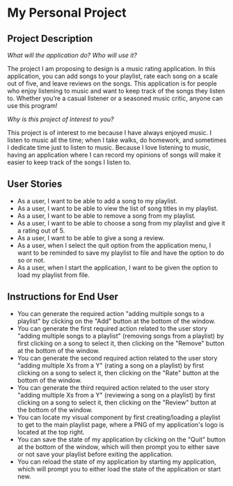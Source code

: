# My Personal Project

## Project Description
*What will the application do? Who will use it?*

The project I am proposing to design is a music rating application. In this application, you can add songs to your playlist, rate each song on a scale out of five, and leave reviews on the songs. This application is for people who enjoy listening to music and want to keep track of the songs they listen to. Whether you’re a casual listener or a seasoned music critic, anyone can use this program!

*Why is this project of interest to you?*

This project is of interest to me because I have always enjoyed music. I listen to music all the time; when I take walks, do homework, and sometimes I dedicate time just to listen to music. Because I love listening to music, having an application where I can record my opinions of songs will make it easier to keep track of the songs I listen to. 

## User Stories
- As a user, I want to be able to add a song to my playlist.
- As a user, I want to be able to view the list of song titles in my playlist.
- As a user, I want to be able to remove a song from my playlist.
- As a user, I want to be able to choose a song from my playlist and give it a rating out of 5.
- As a user, I want to be able to give a song a review.
- As a user, when I select the quit option from the application menu, I want to be reminded to save my playlist to file and have the option to do so or not.
- As a user, when I start the application, I want to be given the option to load my playlist from file.

## Instructions for End User

- You can generate the required action "adding multiple songs to a playlist" by clicking on the "Add" button at the bottom of the window.
- You can generate the first required action related to the user story "adding multiple songs to a playlist" (removing songs from a playlist) by first clicking on a song to select it, then clicking on the "Remove" button at the bottom of the window.
- You can generate the second required action related to the user story "adding multiple Xs from a Y" (rating a song on a playlist) by first clicking on a song to select it, then clicking on the "Rate" button at the bottom of the window.
- You can generate the third required action related to the user story "adding multiple Xs from a Y" (reviewing a song on a playlist) by first clicking on a song to select it, then clicking on the "Review" button at the bottom of the window.
- You can locate my visual component by first creating/loading a playlist to get to the main playlist page, where a PNG of my application's logo is located at the top right.
- You can save the state of my application by clicking on the "Quit" button at the bottom of the window, which will then prompt you to either save or not save your playlist before exiting the application.
- You can reload the state of my application by starting my application, which will prompt you to either load the state of the application or start new.